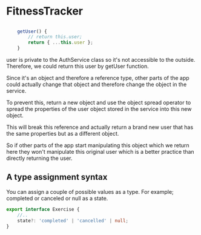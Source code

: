 # FitnessTracker

## 

```TypeScript
    getUser() {
        // return this.user;
        return { ...this.user };
    }
```

user is private to the AuthService class so it's not accessible to the outside. Therefore, we could return this user by getUser function. 

Since it's an object and therefore a reference type, other parts of the app could actually change that object and therefore change the object in the service.

To prevent this, return a new object and use the object spread operator to spread the properties of the user object stored in the service into this new object.

This will break this reference and actually return a brand new user that has the same properties but as a different object.

So if other parts of the app start manipulating this object which we return here they won't manipulate this original user which is a better practice than directly returning the user.

## A type assignment syntax

You can assign a couple of possible values as a type. For example; completed or canceled or null as a state. 

```TypeScript
export interface Exercise {
    //..
    state?: 'completed' | 'cancelled' | null;
}
```